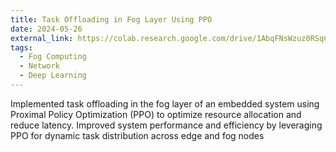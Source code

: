 ```yaml
---
title: Task Offloading in Fog Layer Using PPO
date: 2024-05-26
external_link: https://colab.research.google.com/drive/1AbqFNsWzuz0RSqClC_9foHlhx0Fs4tm6##scrollTo=4RbQFNCth3Td
tags:
  - Fog Computing
  - Network
  - Deep Learning
---
```


Implemented task offloading in the fog layer of an embedded system using Proximal Policy Optimization (PPO) to optimize
resource allocation and reduce latency.
Improved system performance and efficiency by leveraging PPO for dynamic task distribution across edge and fog nodes
<!--more-->
